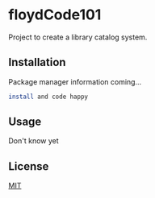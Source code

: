# floydCode101

Project to create a library catalog system.

## Installation

Package manager information coming...

```bash
install and code happy
```

## Usage

Don't know yet

## License
[MIT](https://choosealicense.com/licenses/mit/)
